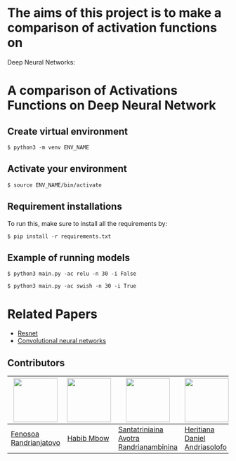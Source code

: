 # The aims of this project is to make a comparison of activation functions on
Deep Neural Networks:

# A comparison of Activations Functions on Deep Neural Network


## Create virtual environment ##

```
$ python3 -m venv ENV_NAME
```
## Activate your environment ##

```
$ source ENV_NAME/bin/activate
```

## Requirement installations ##
To run this, make sure to install all the requirements by:

```
$ pip install -r requirements.txt 
```

## Example of running models ##
```
$ python3 main.py -ac relu -n 30 -i False  
```

```
$ python3 main.py -ac swish -n 30 -i True 
```


# Related Papers #

* <a href= 'https://arxiv.org/pdf/1512.03385.pdf'> Resnet </a>
* <a href= 'https://cs.nju.edu.cn/wujx/paper/CNN.pdf'> Convolutional neural networks</a>






## Contributors
<img src="https://avatars.githubusercontent.com/u/98966847?v=4" width="100" height="100"> | <img src="https://avatars.githubusercontent.com/u/72751041?v=4" width="100" height="100"> | <img src="https://avatars.githubusercontent.com/u/98966969?v=4" width="100" height="100"> | <img src="https://avatars.githubusercontent.com/u/99017712?v=4" width="100" height="100">
------|-----|------|------
[Fenosoa Randrianjatovo](https://github.com/FenosoaRandrianjatovo) | [Habib Mbow](https://github.com/HabibMbow94) | [Santatriniaina Avotra Randrianambinina](https://github.com/AvotraRan) | [Heritiana Daniel Andriasolofo](https://github.com/heritiana-aimsammi-sn2022)
 
